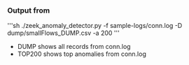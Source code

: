 ### Output from
'''sh
./zeek_anomaly_detector.py -f sample-logs/conn.log -D dump/smallFlows_DUMP.csv -a 200
'''

- DUMP shows all records from conn.log
- TOP200 shows top anomalies from conn.log
